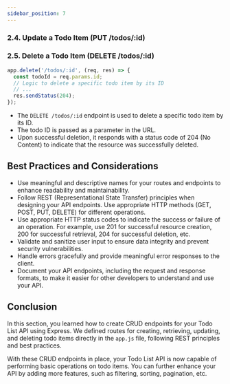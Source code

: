 ```yaml
---
sidebar_position: 7
---
```




### 2.4. Update a Todo Item (PUT /todos/:id)



### 2.5. Delete a Todo Item (DELETE /todos/:id)

```javascript
app.delete('/todos/:id', (req, res) => {
  const todoId = req.params.id;
  // Logic to delete a specific todo item by its ID
  // ...
  res.sendStatus(204);
});
```

- The `DELETE /todos/:id` endpoint is used to delete a specific todo item by its ID.
- The todo ID is passed as a parameter in the URL.
- Upon successful deletion, it responds with a status code of 204 (No Content) to indicate that the resource was successfully deleted.

## Best Practices and Considerations

- Use meaningful and descriptive names for your routes and endpoints to enhance readability and maintainability.
- Follow REST (Representational State Transfer) principles when designing your API endpoints. Use appropriate HTTP methods (GET, POST, PUT, DELETE) for different operations.
- Use appropriate HTTP status codes to indicate the success or failure of an operation. For example, use 201 for successful resource creation, 200 for successful retrieval, 204 for successful deletion, etc.
- Validate and sanitize user input to ensure data integrity and prevent security vulnerabilities.
- Handle errors gracefully and provide meaningful error responses to the client.
- Document your API endpoints, including the request and response formats, to make it easier for other developers to understand and use your API.

## Conclusion

In this section, you learned how to create CRUD endpoints for your Todo List API using Express. We defined routes for creating, retrieving, updating, and deleting todo items directly in the `app.js` file, following REST principles and best practices.

With these CRUD endpoints in place, your Todo List API is now capable of performing basic operations on todo items. You can further enhance your API by adding more features, such as filtering, sorting, pagination, etc.
